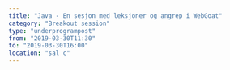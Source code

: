 ```yaml
---
title: "Java - En sesjon med leksjoner og angrep i WebGoat"
category: "Breakout session"
type: "underprogrampost"
from: "2019-03-30T11:30"
to: "2019-03-30T16:00"
location: "sal c"
---
```

